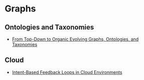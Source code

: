 # Graphs

## Ontologies and Taxonomies
- [From Top-Down to Organic Evolving Graphs, Ontologies, and Taxonomies](../2025/03/29/from-top-down-to-organic-evolving-graphs-ontologies-and-taxonomies.md)

## Cloud 

- [Intent-Based Feedback Loops in Cloud Environments](../2025/04/01/intent-based-feedback-loops-in-cloud-environments.md)